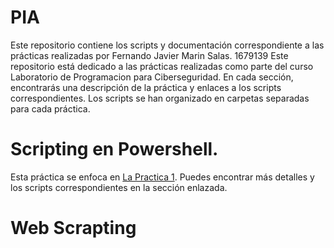 # PIA
Este repositorio contiene los scripts y documentación correspondiente a las prácticas realizadas por Fernando Javier Marin Salas. 1679139
Este repositorio está dedicado a las prácticas realizadas como parte del curso Laboratorio de Programacion para Ciberseguridad. En cada sección, encontrarás una descripción de la práctica y enlaces a los scripts correspondientes. Los scripts se han organizado en carpetas separadas para cada práctica.
# Scripting en Powershell.

Esta práctica se enfoca en [La Practica 1](ScriptingenPoershell/UpdatePOWERSHELL1.md). Puedes encontrar más detalles y los scripts correspondientes en la sección enlazada.



# Web Scrapting

